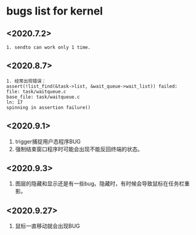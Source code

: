 # bugs list for kernel 

## <2020.7.2>
```
1. sendto can work only 1 time.

```
## <2020.8.7>
```
1. 经常出现错误：
assert(!list_find(&task->list, &wait_queue->wait_list)) failed:
file: task/waitqueue.c
base_file: task/waitqueue.c
ln: 17
spinning in assertion failure()

```

## <2020.9.1>
1. trigger捕捉用户态程序BUG
2. 强制结束窗口程序时可能会出现不能反回终端的状态。

## <2020.9.3>
1. 图层的隐藏和显示还是有一些bug。隐藏时，有时候会导致鼠标在任务栏重影。

## <2020.9.27>
1. 鼠标一直移动就会出现BUG

